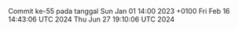 Commit ke-55 pada tanggal Sun Jan 01 14:00 2023 +0100
Fri Feb 16 14:43:06 UTC 2024
Thu Jun 27 19:10:06 UTC 2024
